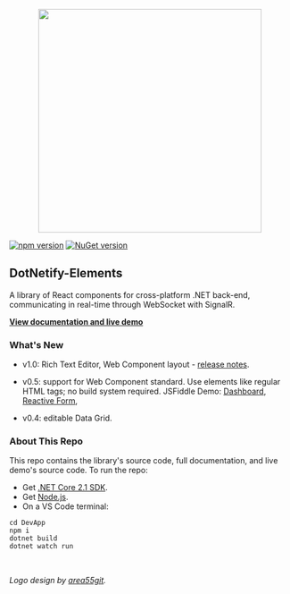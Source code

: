 <p align="center"><img width="400px" src="http://dotnetify.net/content/images/dotnetify-logo.png"></p>

[![npm version](https://badge.fury.io/js/dotnetify-elements.svg)](https://badge.fury.io/js/dotnetify-elements)
[![NuGet version](https://badge.fury.io/nu/DotNetify.Elements.svg)](https://badge.fury.io/nu/DotNetify.Elements)

## DotNetify-Elements

A library of React components for cross-platform .NET back-end, communicating in real-time through WebSocket with SignalR.

[**View documentation and live demo**](https://dotnetify.net/elements)  

### What's New

- v1.0: Rich Text Editor, Web Component layout - [release notes](https://github.com/dsuryd/dotNetify-Elements/releases).

- v0.5: support for Web Component standard. Use elements like regular HTML tags; no build system required. JSFiddle Demo: [Dashboard](https://jsfiddle.net/dsuryd/ygosxk8m/), [Reactive Form](https://jsfiddle.net/dsuryd/hmvwpjx0/4/), 
- v0.4: editable Data Grid.

### About This Repo

This repo contains the library's source code, full documentation, and live demo's source code.  To run the repo:
- Get [.NET Core 2.1 SDK](https://www.microsoft.com/net/download/dotnet-core/sdk-2.1.300).  
- Get [Node.js](https://nodejs.org/en/).
- On a VS Code terminal:

```
cd DevApp
npm i 
dotnet build
dotnet watch run
```

<br/>     
   
_Logo design by [area55git](https://github.com/area55git)._
